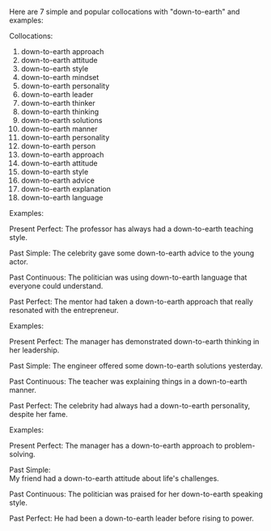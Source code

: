  Here are 7 simple and popular collocations with "down-to-earth" and examples:

Collocations:

1. down-to-earth approach
2. down-to-earth attitude 
3. down-to-earth style
4. down-to-earth mindset
5. down-to-earth personality
6. down-to-earth leader  
7. down-to-earth thinker
8. down-to-earth thinking
9. down-to-earth solutions 
10. down-to-earth manner
11. down-to-earth personality
12. down-to-earth person
13. down-to-earth approach
14. down-to-earth attitude 
15. down-to-earth style
16. down-to-earth advice
17. down-to-earth explanation
18. down-to-earth language


Examples: 

Present Perfect:
The professor has always had a down-to-earth teaching style.

Past Simple:
The celebrity gave some down-to-earth advice to the young actor.

Past Continuous: 
The politician was using down-to-earth language that everyone could understand.

Past Perfect:
The mentor had taken a down-to-earth approach that really resonated with the entrepreneur.




Examples:

Present Perfect:
The manager has demonstrated down-to-earth thinking in her leadership.  

Past Simple: 
The engineer offered some down-to-earth solutions yesterday.

Past Continuous:
The teacher was explaining things in a down-to-earth manner.

Past Perfect: 
The celebrity had always had a down-to-earth personality, despite her fame.



Examples:

Present Perfect:
The manager has a down-to-earth approach to problem-solving.

Past Simple:  
My friend had a down-to-earth attitude about life's challenges. 

Past Continuous:
The politician was praised for her down-to-earth speaking style.

Past Perfect:
He had been a down-to-earth leader before rising to power.